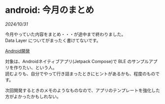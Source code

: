 # android: 今月のまとめ

_2024/10/31_

今月やっていた内容をまとめ・・・が途中まで終わりました。  
Data Layer についてがまったく書けてないです。

[Android開発](/android/index.html)

対象は、Androidネイティブアプリ(Jetpack Compose)で BLE のサンプルアプリを作りたい、という人。  
読むよりも、自分でやって行き詰まったときにヒントがあるかも、程度のものです。

次回開発するときのメモのようなものなので、アプリのテンプレートを強化した方がよかったかもしれない。
